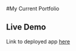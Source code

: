 #My Current Portfolio
## Live Demo
Link to deployed app [here](https://emilly-tiampati.vercel.app/)
